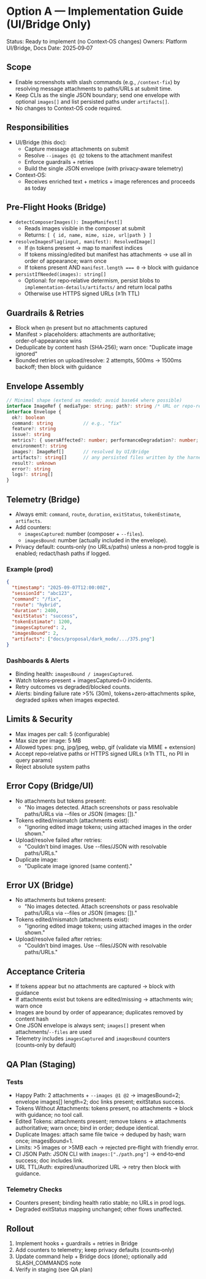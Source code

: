 # Option A — Implementation Guide (UI/Bridge Only)

Status: Ready to implement (no Context‑OS changes)
Owners: Platform UI/Bridge, Docs
Date: 2025‑09‑07

## Scope
- Enable screenshots with slash commands (e.g., `/context-fix`) by resolving message attachments to paths/URLs at submit time.
- Keep CLIs as the single JSON boundary; send one envelope with optional `images[]` and list persisted paths under `artifacts[]`.
- No changes to Context‑OS code required.

## Responsibilities
- UI/Bridge (this doc):
  - Capture message attachments on submit
  - Resolve `--images @1 @2` tokens to the attachment manifest
  - Enforce guardrails + retries
  - Build the single JSON envelope (with privacy‑aware telemetry)
- Context‑OS:
  - Receives enriched text + metrics + image references and proceeds as today

## Pre‑Flight Hooks (Bridge)
- `detectComposerImages(): ImageManifest[]`
  - Reads images visible in the composer at submit
  - Returns: `[ { id, name, mime, size, url|path } ]`
- `resolveImagesFlag(input, manifest): ResolvedImage[]`
  - If `@n` tokens present → map to manifest indices
  - If tokens missing/edited but manifest has attachments → use all in order of appearance; warn once
  - If tokens present AND `manifest.length === 0` → block with guidance
- `persistIfNeeded(images): string[]`
  - Optional: for repo‑relative determism, persist blobs to `implementation-details/artifacts/` and return local paths
  - Otherwise use HTTPS signed URLs (≥1h TTL)

## Guardrails & Retries
- Block when `@n` present but no attachments captured
- Manifest > placeholders: attachments are authoritative; order‑of‑appearance wins
- Deduplicate by content hash (SHA‑256); warn once: "Duplicate image ignored"
- Bounded retries on upload/resolve: 2 attempts, 500ms → 1500ms backoff; then block with guidance

## Envelope Assembly
```ts
// Minimal shape (extend as needed; avoid base64 where possible)
interface ImageRef { mediaType: string; path?: string /* URL or repo‑relative */ }
interface Envelope {
  ok?: boolean
  command: string           // e.g., "fix"
  feature?: string
  issue?: string
  metrics?: { usersAffected?: number; performanceDegradation?: number; [k: string]: unknown }
  environment?: string
  images?: ImageRef[]       // resolved by UI/Bridge
  artifacts?: string[]      // any persisted files written by the harness
  result?: unknown
  error?: string
  logs?: string[]
}
```

## Telemetry (Bridge)
- Always emit: `command`, `route`, `duration`, `exitStatus`, `tokenEstimate`, `artifacts`.
- Add counters:
  - `imagesCaptured`: number (composer + `--files`).
  - `imagesBound`: number (actually included in the envelope).
- Privacy default: counts‑only (no URLs/paths) unless a non‑prod toggle is enabled; redact/hash paths if logged.

### Example (prod)
```json
{
  "timestamp": "2025-09-07T12:00:00Z",
  "sessionId": "abc123",
  "command": "/fix",
  "route": "hybrid",
  "duration": 2400,
  "exitStatus": "success",
  "tokenEstimate": 1200,
  "imagesCaptured": 2,
  "imagesBound": 2,
  "artifacts": ["docs/proposal/dark_mode/.../375.png"]
}
```

### Dashboards & Alerts
- Binding health: `imagesBound / imagesCaptured`.
- Watch tokens‑present + imagesCaptured=0 incidents.
- Retry outcomes vs degraded/blocked counts.
- Alerts: binding failure rate >5% (30m), tokens+zero‑attachments spike, degraded spikes when images expected.

## Limits & Security
- Max images per call: 5 (configurable)
- Max size per image: 5 MB
- Allowed types: png, jpg/jpeg, webp, gif (validate via MIME + extension)
- Accept repo‑relative paths or HTTPS signed URLs (≥1h TTL, no PII in query params)
- Reject absolute system paths

## Error Copy (Bridge/UI)
- No attachments but tokens present:
  - "No images detected. Attach screenshots or pass resolvable paths/URLs via --files or JSON (images: [])."
- Tokens edited/mismatch (attachments exist):
  - "Ignoring edited image tokens; using attached images in the order shown."
- Upload/resolve failed after retries:
  - "Couldn’t bind images. Use --files/JSON with resolvable paths/URLs."
- Duplicate image:
  - "Duplicate image ignored (same content)."

## Error UX (Bridge)
- No attachments but tokens present:
  - "No images detected. Attach screenshots or pass resolvable paths/URLs via --files or JSON (images: [])."
- Tokens edited/mismatch (attachments exist):
  - "Ignoring edited image tokens; using attached images in the order shown."
- Upload/resolve failed after retries:
  - "Couldn’t bind images. Use --files/JSON with resolvable paths/URLs."

## Acceptance Criteria
- If tokens appear but no attachments are captured → block with guidance
- If attachments exist but tokens are edited/missing → attachments win; warn once
- Images are bound by order of appearance; duplicates removed by content hash
- One JSON envelope is always sent; `images[]` present when attachments/`--files` are used
- Telemetry includes `imagesCaptured` and `imagesBound` counters (counts‑only by default)

## QA Plan (Staging)
### Tests
- Happy Path: 2 attachments + `--images @1 @2` → imagesBound=2; envelope images[] length=2; doc links present; exitStatus success.
- Tokens Without Attachments: tokens present, no attachments → block with guidance; no tool call.
- Edited Tokens: attachments present; remove tokens → attachments authoritative; warn once; bind in order; dedupe identical.
- Duplicate Images: attach same file twice → deduped by hash; warn once; imagesBound=1.
- Limits: >5 images or >5MB each → rejected pre‑flight with friendly error.
- CI JSON Path: JSON CLI with `images:["./path.png"]` → end‑to‑end success; doc includes link.
- URL TTL/Auth: expired/unauthorized URL → retry then block with guidance.

### Telemetry Checks
- Counters present; binding health ratio stable; no URLs in prod logs.
- Degraded exitStatus mapping unchanged; other flows unaffected.

## Rollout
1) Implement hooks + guardrails + retries in Bridge
2) Add counters to telemetry; keep privacy defaults (counts‑only)
3) Update command help + Bridge docs (done); optionally add SLASH_COMMANDS note
4) Verify in staging (see QA plan)
